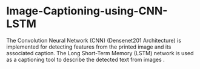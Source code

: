 # Image-Captioning-using-CNN-LSTM
The Convolution Neural Network (CNN) (Densenet201 Architecture)  is implemented for detecting features from the printed image and its associated caption. The Long Short-Term Memory (LSTM) network is used as a captioning tool to describe the detected text from images .
